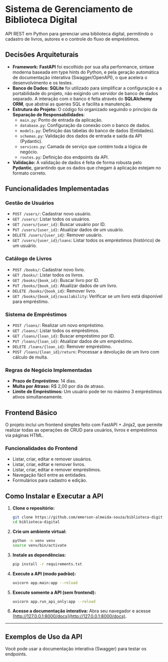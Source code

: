 # Sistema de Gerenciamento de Biblioteca Digital

API REST em Python para gerenciar uma biblioteca digital, permitindo o cadastro de livros, autores e o controle do fluxo de empréstimos.

## Decisões Arquiteturais

*   **Framework:** **FastAPI** foi escolhido por sua alta performance, sintaxe moderna baseada em type hints do Python, e pela geração automática de documentação interativa (Swagger/OpenAPI), o que acelera o desenvolvimento e os testes.
*   **Banco de Dados:** **SQLite** foi utilizado para simplificar a configuração e a portabilidade do projeto, não exigindo um servidor de banco de dados separado. A interação com o banco é feita através do **SQLAlchemy ORM**, que abstrai as queries SQL e facilita a manutenção.
*   **Estrutura do Projeto:** O código foi organizado seguindo o princípio da **Separação de Responsabilidades**:
    *   `main.py`: Ponto de entrada da aplicação.
    *   `database.py`: Configuração da conexão com o banco de dados.
    *   `models.py`: Definição das tabelas do banco de dados (Entidades).
    *   `schemas.py`: Validação dos dados de entrada e saída da API (Pydantic).
    *   `services.py`: Camada de serviço que contém toda a lógica de negócio.
    *   `routes.py`: Definição dos endpoints da API.
*   **Validação:** A validação de dados é feita de forma robusta pelo **Pydantic**, garantindo que os dados que chegam à aplicação estejam no formato correto.

## Funcionalidades Implementadas

### Gestão de Usuários
*   `POST /users/`: Cadastrar novo usuário.
*   `GET /users/`: Listar todos os usuários.
*   `GET /users/{user_id}`: Buscar usuário por ID.
*   `PUT /users/{user_id}`: Atualizar dados de um usuário.
*   `DELETE /users/{user_id}`: Remover usuário.
*   `GET /users/{user_id}/loans`: Listar todos os empréstimos (histórico) de um usuário.

### Catálogo de Livros
*   `POST /books/`: Cadastrar novo livro.
*   `GET /books/`: Listar todos os livros.
*   `GET /books/{book_id}`: Buscar livro por ID.
*   `PUT /books/{book_id}`: Atualizar dados de um livro.
*   `DELETE /books/{book_id}`: Remover livro.
*   `GET /books/{book_id}/availability`: Verificar se um livro está disponível para empréstimo.

### Sistema de Empréstimos
*   `POST /loans/`: Realizar um novo empréstimo.
*   `GET /loans/`: Listar todos os empréstimos.
*   `GET /loans/{loan_id}`: Buscar empréstimo por ID.
*   `PUT /loans/{loan_id}`: Atualizar dados de um empréstimo.
*   `DELETE /loans/{loan_id}`: Remover empréstimo.
*   `POST /loans/{loan_id}/return`: Processar a devolução de um livro com cálculo de multa.

### Regras de Negócio Implementadas
*   **Prazo de Empréstimo:** 14 dias.
*   **Multa por Atraso:** R$ 2,00 por dia de atraso.
*   **Limite de Empréstimos:** Um usuário pode ter no máximo 3 empréstimos ativos simultaneamente.

## Frontend Básico

O projeto inclui um frontend simples feito com FastAPI + Jinja2, que permite realizar todas as operações de CRUD para usuários, livros e empréstimos via páginas HTML.

### Funcionalidades do Frontend

* Listar, criar, editar e remover usuários.
* Listar, criar, editar e remover livros.
* Listar, criar, editar e remover empréstimos.
* Navegação fácil entre as entidades.
* Formulários para cadastro e edição.

## Como Instalar e Executar a API

1.  **Clone o repositório:**
    ```bash
    git clone https://github.com/emerson-almeida-souza/biblioteca-digital.git
    cd biblioteca-digital
    ```

2.  **Crie um ambiente virtual:**
    ```bash
    python -m venv venv
    source venv/bin/activate
    ```

3.  **Instale as dependências:**
    ```bash
    pip install -r requirements.txt
    ```

4.  **Execute a API (modo padrão):**
    ```bash
    uvicorn app.main:app --reload
    ```

5.  **Execute somente a API (sem frontend):**
    ```bash
    uvicorn app.run_api_only:app --reload
    ```

6.  **Acesse a documentação interativa:**
    Abra seu navegador e acesse [http://127.0.0.1:8000/docs](http://127.0.0.1:8000/docs).

---

## Exemplos de Uso da API
Você pode usar a documentação interativa (Swagger) para testar os endpoints.
